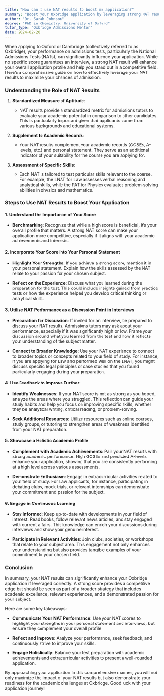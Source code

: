 ```yaml
---
title: "How can I use NAT results to boost my application?"
summary: "Boost your Oxbridge application by leveraging strong NAT results to enhance your profile and stand out in a competitive admissions process."
author: "Dr. Sarah Johnson"
degree: "PhD in Chemistry, University of Oxford"
tutor_type: "Oxbridge Admissions Mentor"
date: 2024-02-20
---
```


When applying to Oxford or Cambridge (collectively referred to as Oxbridge), your performance on admissions tests, particularly the National Admissions Tests (NATs), can significantly influence your application. While no specific score guarantees an interview, a strong NAT result will enhance your overall application profile and help you stand out in a competitive field. Here’s a comprehensive guide on how to effectively leverage your NAT results to maximize your chances of admission.

### Understanding the Role of NAT Results

1. **Standardized Measure of Aptitude**:
    - NAT results provide a standardized metric for admissions tutors to evaluate your academic potential in comparison to other candidates. This is particularly important given that applicants come from various backgrounds and educational systems.
  
2. **Supplement to Academic Records**:
    - Your NAT results complement your academic records (GCSEs, A-levels, etc.) and personal statement. They serve as an additional indicator of your suitability for the course you are applying for.

3. **Assessment of Specific Skills**:
    - Each NAT is tailored to test particular skills relevant to the course. For example, the LNAT for Law assesses verbal reasoning and analytical skills, while the PAT for Physics evaluates problem-solving abilities in physics and mathematics.

### Steps to Use NAT Results to Boost Your Application

#### 1. Understand the Importance of Your Score

- **Benchmarking**: Recognize that while a high score is beneficial, it’s your overall profile that matters. A strong NAT score can make your application more competitive, especially if it aligns with your academic achievements and interests.

#### 2. Incorporate Your Score into Your Personal Statement

- **Highlight Your Strengths**: If you achieve a strong score, mention it in your personal statement. Explain how the skills assessed by the NAT relate to your passion for your chosen subject.
  
- **Reflect on the Experience**: Discuss what you learned during the preparation for the test. This could include insights gained from practice tests or how the experience helped you develop critical thinking or analytical skills.

#### 3. Utilize NAT Performance as a Discussion Point in Interviews

- **Preparation for Discussion**: If invited for an interview, be prepared to discuss your NAT results. Admissions tutors may ask about your performance, especially if it was significantly high or low. Frame your discussion around what you learned from the test and how it reflects your understanding of the subject matter.

- **Connect to Broader Knowledge**: Use your NAT experience to connect to broader topics or concepts related to your field of study. For instance, if you are applying for Law and performed well on the LNAT, you might discuss specific legal principles or case studies that you found particularly engaging during your preparation.

#### 4. Use Feedback to Improve Further

- **Identify Weaknesses**: If your NAT score is not as strong as you hoped, analyze the areas where you struggled. This reflection can guide your study habits and help you focus on improving specific skills, whether they be analytical writing, critical reading, or problem-solving.

- **Seek Additional Resources**: Utilize resources such as online courses, study groups, or tutoring to strengthen areas of weakness identified from your NAT preparation.

#### 5. Showcase a Holistic Academic Profile

- **Complement with Academic Achievements**: Pair your NAT results with strong academic performance. High GCSEs and predicted A-levels enhance your application, showing that you are consistently performing at a high level across various assessments.

- **Demonstrate Enthusiasm**: Engage in extracurricular activities related to your field of study. For Law applicants, for instance, participating in debating clubs, mock trials, or relevant internships can demonstrate your commitment and passion for the subject.

#### 6. Engage in Continuous Learning

- **Stay Informed**: Keep up-to-date with developments in your field of interest. Read books, follow relevant news articles, and stay engaged with current affairs. This knowledge can enrich your discussions during interviews and show your genuine interest.

- **Participate in Relevant Activities**: Join clubs, societies, or workshops that relate to your subject area. This engagement not only enhances your understanding but also provides tangible examples of your commitment to your chosen field.

### Conclusion

In summary, your NAT results can significantly enhance your Oxbridge application if leveraged correctly. A strong score provides a competitive edge but should be seen as part of a broader strategy that includes academic excellence, relevant experiences, and a demonstrated passion for your subject. 

Here are some key takeaways:

- **Communicate Your NAT Performance**: Use your NAT scores to highlight your strengths in your personal statement and interviews, but ensure they complement your overall profile.

- **Reflect and Improve**: Analyze your performance, seek feedback, and continuously strive to improve your skills.

- **Engage Holistically**: Balance your test preparation with academic achievements and extracurricular activities to present a well-rounded application.

By approaching your application in this comprehensive manner, you will not only maximize the impact of your NAT results but also demonstrate your readiness for the academic challenges at Oxbridge. Good luck with your application journey!
    